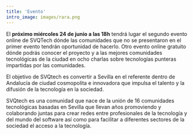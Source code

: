 ```yaml
---
title: 'Evento'
intro_image: images/rara.png
---
```

El **próximo miércoles 24 de junio a las 18h** tendrá lugar el segundo evento online de SVQTech dónde las comunidades que no se presentaron en el primer evento tendrán oportunidad de hacerlo. Otro evento online gratuito dónde podrás conocer el proyecto y a las mejores comunidades tecnológicas de la ciudad en ocho charlas sobre tecnologías punteras impartidas por las comunidades.

El objetivo de SVQtech es convertir a Sevilla en el referente dentro de Andalucía de ciudad cosmopolita e innovadora que impulsa el talento y la difusión de la tecnología en la sociedad.

SVQtech es una comunidad que nace de la unión de 16 comunidades tecnológicas basadas en Sevilla que llevan años promoviendo y colaborando juntas para crear redes entre profesionales de la tecnología y del mundo del software así como para facilitar a diferentes sectores de la sociedad el acceso a la tecnología.